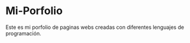# Mi-Porfolio
Este es mi porfolio de paginas webs creadas con diferentes lenguajes de programación.

